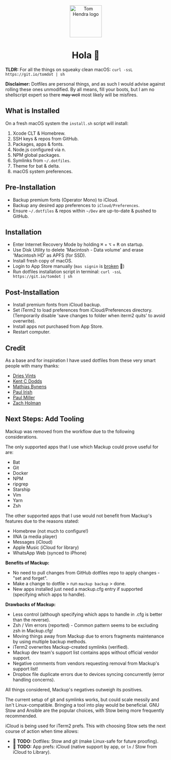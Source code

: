 <div align=center>
<img alt="Tom Hendra logo" src="https://res.cloudinary.com/tomhendra/image/upload/v1567091669/tomhendra-logo/tomhendra-logo-round-1024.png" width="100" />
<h1>Hola 👋</h1>
</div>

**TLDR:** For all the things on squeaky clean macOS: `curl -ssL https://git.io/tomdot | sh`

**Disclaimer:** Dotfiles are personal things, and as such I would advise against rolling these ones unmodified. By all means, fill your boots, but I am no shellscript expert so there ~~may well~~ most likely will be misfires. 

## What is Installed

On a fresh macOS system the `install.sh` script will install:

1. Xcode CLT & Homebrew.
2. SSH keys & repos from GitHub.
3. Packages, apps & fonts.
4. Node.js configured via n.
5. NPM global packages.
6. Symlinks from `~/.dotfiles`.
7. Theme for bat & delta.
8. macOS system preferences.

## Pre-Installation

- Backup premium fonts (Operator Mono) to iCloud.
- Backup any desired app preferences to `iCloud/Preferences`.
- Ensure `~/.dotfiles` & repos within `~/Dev` are up-to-date & pushed to GitHub.

## Installation

- Enter Internet Recovery Mode by holding <kbd>⌘</kbd> + <kbd>⌥</kbd> + <kbd>R</kbd> on startup.
- Use Disk Utility to delete 'Macintosh - Data volume' and erase 'Macintosh HD' as APFS (for SSD).
- Install fresh copy of macOS.
- Login to App Store manually (`mas signin` is [broken](https://github.com/mas-cli/mas/issues/164) 🤕)
- Run dotfiles installation script in terminal: `curl -ssL https://git.io/tomdot | sh`

## Post-Installation

- Install premium fonts from iCloud backup.
- Set iTerm2 to load preferences from iCloud/Preferences directory.
  (Temporarily disable 'save changes to folder when iterm2 quits' to avoid overwrite).
- Install apps not purchased from App Store.
- Restart computer.

## Credit

As a base and for inspiration I have used dotfiles from these very smart people with many thanks:

- [Dries Vints](https://github.com/driesvints/dotfiles)
- [Kent C Dodds](https://github.com/kentcdodds/dotfiles)
- [Mathias Bynens](https://github.com/mathiasbynens/dotfiles)
- [Paul Irish](https://github.com/paulirish/dotfiles)
- [Paul Miller](https://github.com/paulmillr/dotfiles)
- [Zach Holman](https://github.com/holman/dotfiles)

## Next Steps: Add Tooling 

Mackup was removed from the workflow due to the following considerations. 

The only supported apps that I use which Mackup could prove useful for are: 

- Bat
- Git
- Docker
- NPM
- ripgrep
- Starship
- Vim
- Yarn
- Zsh

The other supported apps that I use would not benefit from Mackup's features due to the reasons stated:

- Homebrew (not much to configure!)
- IINA (a media player)
- Messages (iCloud)
- Apple Music (iCloud for library)
- WhatsApp Web (synced to iPhone)

**Benefits of Mackup:**

- No need to pull changes from GitHub dotfiles repo to apply changes - "set and forget".
- Make a change to dotfile > run `mackup backup` > done. 
- New apps installed just need a mackup.cfg entry if supported (specifying which apps to handle). 

**Drawbacks of Mackup:**

- Less control (although specifying which apps to handle in .cfg is better than the reverse).
- Zsh / Vim errors (reported) - Common pattern seems to be excluding zsh in Mackup.cfg! 
- Moving things away from Mackup due to errors fragments maintenance by using multiple backup methods.
- iTerm2 overwrites Mackup-created symlinks (verified).
- Mackup dev team's support list contains apps without official vendor support. 
- Negative comments from vendors requesting removal from Mackup's support list!
- Dropbox file duplicate errors due to devices syncing concurrently (error handling concerns).

All things considered, Mackup's negatives outweigh its positives. 

The current setup of git and symlinks works, but could scale messily and isn't Linux-compatible. Bringing a tool into play would be beneficial. GNU Stow and Ansible are the popular choices, with Stow being more frequently recommended. 

iCloud is being used for iTerm2 prefs. This with choosing Stow sets the next course of action when time allows: 

- 📝 **TODO:** Dotfiles: Stow and git (make Linux-safe for future proofing).
- 📝 **TODO:** App prefs: iCloud (native support by app, or `ln` / Stow from iCloud to Library).

